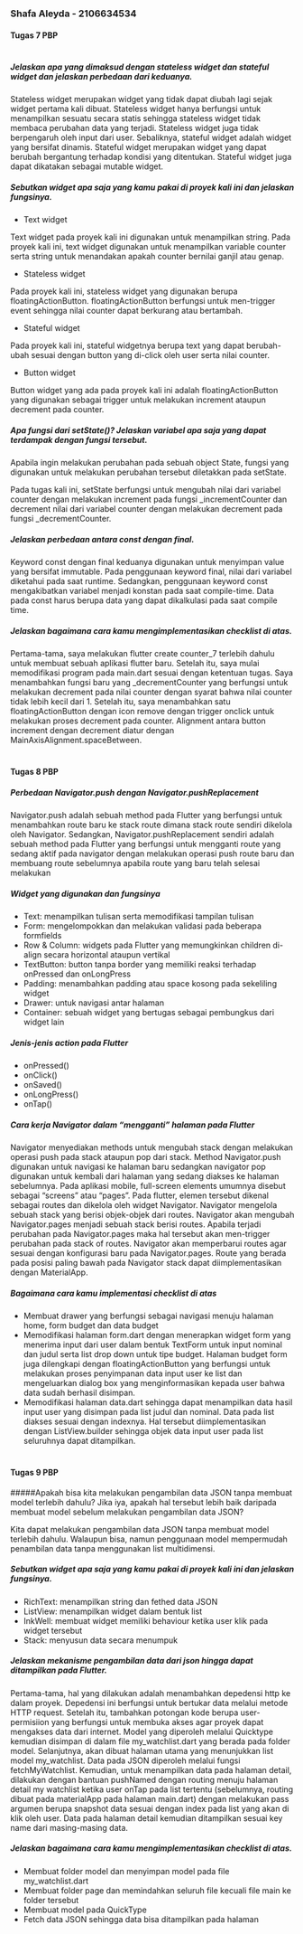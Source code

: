 ### Shafa Aleyda - 2106634534 
#### Tugas 7 PBP
#
##### Jelaskan apa yang dimaksud dengan stateless widget dan stateful widget dan jelaskan perbedaan dari keduanya.

Stateless widget merupakan widget yang tidak dapat diubah lagi sejak widget pertama kali dibuat. Stateless widget hanya berfungsi untuk menampilkan sesuatu secara statis sehingga stateless widget tidak membaca perubahan data yang terjadi. Stateless widget juga tidak berpengaruh oleh input dari user. Sebaliknya, stateful widget adalah widget yang bersifat dinamis. Stateful widget merupakan widget yang dapat berubah bergantung terhadap kondisi yang ditentukan. Stateful widget juga dapat dikatakan sebagai mutable widget. 

##### Sebutkan widget apa saja yang kamu pakai di proyek kali ini dan jelaskan fungsinya.
- Text widget 

Text widget pada proyek kali ini digunakan untuk menampilkan string. Pada proyek kali ini, text widget digunakan untuk menampilkan variable counter serta string untuk menandakan apakah counter bernilai ganjil atau genap. 
- Stateless widget

Pada proyek kali ini, stateless widget yang digunakan berupa floatingActionButton. floatingActionButton berfungsi untuk men-trigger event sehingga nilai counter dapat berkurang atau bertambah. 

- Stateful widget 

Pada proyek kali ini, stateful widgetnya berupa text yang dapat berubah-ubah sesuai dengan button yang di-click oleh user serta nilai counter. 

- Button widget 

Button widget yang ada pada proyek kali ini adalah floatingActionButton yang digunakan sebagai trigger untuk melakukan increment ataupun decrement pada counter. 

##### Apa fungsi dari setState()? Jelaskan variabel apa saja yang dapat terdampak dengan fungsi tersebut.

Apabila ingin melakukan perubahan pada sebuah object State, fungsi yang digunakan untuk melakukan perubahan tersebut diletakkan pada setState. 

Pada tugas kali ini, setState berfungsi untuk mengubah nilai dari variabel counter dengan melakukan increment pada fungsi _incrementCounter dan decrement nilai dari variabel counter dengan melakukan decrement pada fungsi _decrementCounter. 

##### Jelaskan perbedaan antara const dengan final.
Keyword const dengan final keduanya digunakan untuk menyimpan value yang bersifat immutable. Pada penggunaan keyword final, nilai dari variabel diketahui pada saat runtime. Sedangkan, penggunaan keyword const mengakibatkan variabel menjadi konstan pada saat compile-time. Data pada const harus berupa data yang dapat dikalkulasi pada saat compile time. 

##### Jelaskan bagaimana cara kamu mengimplementasikan checklist di atas.

Pertama-tama, saya melakukan flutter create counter_7 terlebih dahulu untuk membuat sebuah aplikasi flutter baru. Setelah itu, saya mulai memodifikasi program pada main.dart sesuai dengan ketentuan tugas. Saya menambahkan fungsi baru yang _decrementCounter yang berfungsi untuk melakukan decrement pada nilai counter dengan syarat bahwa nilai counter tidak lebih kecil dari 1. Setelah itu, saya menambahkan satu floatingActionButton dengan icon remove dengan trigger onclick untuk melakukan proses decrement pada counter. Alignment antara button increment dengan decrement diatur dengan MainAxisAlignment.spaceBetween. 

#
#### Tugas 8 PBP

##### Perbedaan Navigator.push dengan Navigator.pushReplacement

Navigator.push adalah sebuah method pada Flutter yang berfungsi untuk menambahkan route baru ke stack route dimana stack route sendiri dikelola oleh Navigator. Sedangkan, Navigator.pushReplacement sendiri adalah sebuah method pada Flutter yang berfungsi untuk mengganti route yang sedang aktif pada navigator dengan melakukan operasi push route baru dan membuang route sebelumnya apabila route yang baru telah selesai melakukan 

##### Widget yang digunakan dan fungsinya 

- Text: menampilkan tulisan serta memodifikasi tampilan tulisan 
- Form: mengelompokkan dan melakukan validasi pada beberapa formfields
- Row & Column: widgets pada Flutter yang memungkinkan children di-align secara horizontal ataupun vertikal 
- TextButton: button tanpa border yang memiliki reaksi terhadap onPressed dan onLongPress
- Padding: menambahkan padding atau space kosong pada sekeliling widget 
- Drawer: untuk navigasi antar halaman
- Container: sebuah widget yang bertugas sebagai pembungkus dari widget lain

##### Jenis-jenis action pada Flutter 
- onPressed()
- onClick()
- onSaved()
- onLongPress()
- onTap()

##### Cara kerja Navigator dalam “mengganti” halaman pada Flutter 

Navigator menyediakan methods untuk mengubah stack dengan melakukan operasi push pada stack ataupun pop dari stack. Method Navigator.push digunakan untuk navigasi ke halaman baru sedangkan navigator pop digunakan untuk kembali dari halaman yang sedang diakses ke halaman sebelumnya. Pada aplikasi mobile, full-screen elements umumnya disebut sebagai “screens” atau “pages”. Pada flutter, elemen tersebut dikenal sebagai routes dan dikelola oleh widget Navigator. Navigator mengelola sebuah stack yang berisi objek-objek dari routes. Navigator akan mengubah Navigator.pages menjadi sebuah stack berisi routes. Apabila terjadi perubahan pada Navigator.pages maka hal tersebut akan men-trigger perubahan pada stack of routes. Navigator akan memperbarui routes agar sesuai dengan konfigurasi baru pada Navigator.pages. Route yang berada pada posisi paling bawah pada Navigator stack dapat diimplementasikan dengan MaterialApp.

##### Bagaimana cara kamu implementasi checklist di atas

- Membuat drawer yang berfungsi sebagai navigasi menuju halaman home, form budget dan data budget 
- Memodifikasi halaman form.dart dengan menerapkan widget form yang menerima input dari user dalam bentuk TextForm untuk input nominal dan judul serta list drop down untuk tipe budget. Halaman budget form juga dilengkapi dengan floatingActionButton yang berfungsi untuk melakukan proses penyimpanan data input user ke list dan mengeluarkan dialog box yang menginformasikan kepada user bahwa data sudah berhasil disimpan. 
- Memodifikasi halaman data.dart sehingga dapat menampilkan data hasil input user yang disimpan pada list judul dan nominal. Data pada list diakses sesuai dengan indexnya. Hal tersebut diimplementasikan dengan ListView.builder sehingga objek data input user pada list seluruhnya dapat ditampilkan. 


#
#### Tugas 9 PBP

#####Apakah bisa kita melakukan pengambilan data JSON tanpa membuat model terlebih dahulu? Jika iya, apakah hal tersebut lebih baik daripada membuat model sebelum melakukan pengambilan data JSON?

Kita dapat melakukan pengambilan data JSON tanpa membuat model terlebih dahulu. Walaupun bisa, namun penggunaan model mempermudah penambilan data tanpa menggunakan list multidimensi. 

##### Sebutkan widget apa saja yang kamu pakai di proyek kali ini dan jelaskan fungsinya.
- RichText: menampilkan string dan fethed data JSON
- ListView: menampilkan widget dalam bentuk list
- InkWell: membuat widget memiliki behaviour ketika user klik pada widget tersebut 
- Stack: menyusun data secara menumpuk 

##### Jelaskan mekanisme pengambilan data dari json hingga dapat ditampilkan pada Flutter.
Pertama-tama, hal yang dilakukan adalah menambahkan depedensi http ke dalam proyek. Depedensi ini berfungsi untuk bertukar data melalui metode HTTP request. Setelah itu, tambahkan potongan kode berupa user-permisiion yang berfungsi untuk membuka akses agar proyek dapat mengakses data dari internet. Model yang diperoleh melalui Quicktype kemudian disimpan di dalam file my_watchlist.dart yang berada pada folder model. Selanjutnya, akan dibuat halaman utama yang menunjukkan list model my_watchlist. Data pada JSON diperoleh melalui fungsi fetchMyWatchlist. 
Kemudian, untuk menampilkan data pada halaman detail, dilakukan dengan bantuan pushNamed dengan routing menuju halaman detail my watchlist ketika user onTap pada list tertentu (sebelumnya, routing dibuat pada materialApp pada halaman main.dart) dengan melakukan pass argumen berupa snapshot data sesuai dengan index pada list yang akan di klik oleh user. Data pada halaman detail kemudian ditampilkan sesuai key name dari masing-masing data. 

##### Jelaskan bagaimana cara kamu mengimplementasikan checklist di atas.
- Membuat folder model dan menyimpan model pada file my_watchlist.dart
- Membuat folder page dan memindahkan seluruh file kecuali file main ke folder tersebut
- Membuat model pada QuickType
- Fetch data JSON sehingga data bisa ditampilkan pada halaman 
